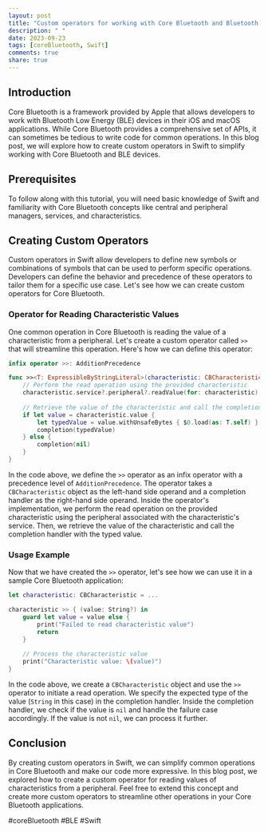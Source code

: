 ```yaml
---
layout: post
title: "Custom operators for working with Core Bluetooth and Bluetooth Low Energy in Swift"
description: " "
date: 2023-09-23
tags: [coreBluetooth, Swift]
comments: true
share: true
---
```


## Introduction
Core Bluetooth is a framework provided by Apple that allows developers to work with Bluetooth Low Energy (BLE) devices in their iOS and macOS applications. While Core Bluetooth provides a comprehensive set of APIs, it can sometimes be tedious to write code for common operations. In this blog post, we will explore how to create custom operators in Swift to simplify working with Core Bluetooth and BLE devices.

## Prerequisites
To follow along with this tutorial, you will need basic knowledge of Swift and familiarity with Core Bluetooth concepts like central and peripheral managers, services, and characteristics.

## Creating Custom Operators
Custom operators in Swift allow developers to define new symbols or combinations of symbols that can be used to perform specific operations. Developers can define the behavior and precedence of these operators to tailor them for a specific use case. Let's see how we can create custom operators for Core Bluetooth.

### Operator for Reading Characteristic Values
One common operation in Core Bluetooth is reading the value of a characteristic from a peripheral. Let's create a custom operator called `>>` that will streamline this operation. Here's how we can define this operator:

```swift
infix operator >>: AdditionPrecedence

func >><T: ExpressibleByStringLiteral>(characteristic: CBCharacteristic, completion: @escaping (T?) -> Void) {
    // Perform the read operation using the provided characteristic
    characteristic.service?.peripheral?.readValue(for: characteristic)
    
    // Retrieve the value of the characteristic and call the completion handler
    if let value = characteristic.value {
        let typedValue = value.withUnsafeBytes { $0.load(as: T.self) }
        completion(typedValue)
    } else {
        completion(nil)
    }
}
```

In the code above, we define the `>>` operator as an infix operator with a precedence level of `AdditionPrecedence`. The operator takes a `CBCharacteristic` object as the left-hand side operand and a completion handler as the right-hand side operand. Inside the operator's implementation, we perform the read operation on the provided characteristic using the peripheral associated with the characteristic's service. Then, we retrieve the value of the characteristic and call the completion handler with the typed value.

### Usage Example
Now that we have created the `>>` operator, let's see how we can use it in a sample Core Bluetooth application:

```swift
let characteristic: CBCharacteristic = ...

characteristic >> { (value: String?) in
    guard let value = value else {
        print("Failed to read characteristic value")
        return
    }
    
    // Process the characteristic value
    print("Characteristic value: \(value)")
}
```

In the code above, we create a `CBCharacteristic` object and use the `>>` operator to initiate a read operation. We specify the expected type of the value (`String` in this case) in the completion handler. Inside the completion handler, we check if the value is `nil` and handle the failure case accordingly. If the value is not `nil`, we can process it further.

## Conclusion
By creating custom operators in Swift, we can simplify common operations in Core Bluetooth and make our code more expressive. In this blog post, we explored how to create a custom operator for reading values of characteristics from a peripheral. Feel free to extend this concept and create more custom operators to streamline other operations in your Core Bluetooth applications.

#coreBluetooth #BLE #Swift